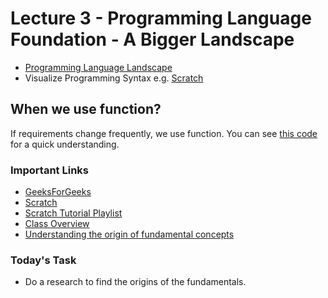 # Lecture 3 - Programming Language Foundation - A Bigger Landscape

- [Programming Language Landscape](./Programming%20Language%20Landscape.png)
- Visualize Programming Syntax e.g. [Scratch](https://scratch.mit.edu/)

## When we use function?

If requirements change frequently, we use function. You can see [this code](./app.js) for a quick understanding.

### Important Links

- [GeeksForGeeks](https://www.geeksforgeeks.org/)
- [Scratch](https://scratch.mit.edu/)
- [Scratch Tutorial Playlist](https://youtube.com/playlist?list=PLym69wpbTIIEkUnqkOznZfQU6lRxebpO3)
- [Class Overview](../../class-overview/Lecture-03/README.md)
- [Understanding the origin of fundamental concepts](https://www.tutorialspoint.com/computer_programming/index.htm)

### Today's Task

- Do a research to find the origins of the fundamentals.
